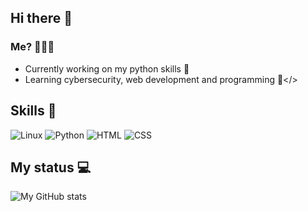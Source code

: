 ## Hi there 👋
### Me? 👨🏻‍💻
- Currently working on my python skills 🐍
- Learning cybersecurity, web development and programming 🚀</>

## Skills 🚀
![Linux](https://img.shields.io/badge/Linux-FCC624?style=for-the-badge&logo=linux&logoColor=black)
![Python](https://img.shields.io/badge/Python-FFD43B?style=for-the-badge&logo=python&logoColor=blue)
![HTML](https://img.shields.io/badge/HTML5-E34F26?style=for-the-badge&logo=html5&logoColor=white)
![CSS](https://img.shields.io/badge/CSS3-1572B6?style=for-the-badge&logo=css3&logoColor=white)

## My status 💻
![My GitHub stats](https://github-readme-stats.vercel.app/api?username=Raven533&show_icons=true&theme=dark&hide=stars,prs,contribs)

